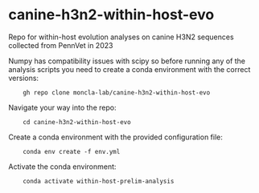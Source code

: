 # canine-h3n2-within-host-evo
Repo for within-host evolution analyses on canine H3N2 sequences collected from PennVet in 2023

Numpy has compatibility issues with scipy so before running any of the analysis scripts you need to create a conda environment with the correct versions:

		gh repo clone moncla-lab/canine-h3n2-within-host-evo

Navigate your way into the repo:

		cd canine-h3n2-within-host-evo
		
Create a conda environment with the provided configuration file:

		conda env create -f env.yml
		
Activate the conda environment:

		conda activate within-host-prelim-analysis
